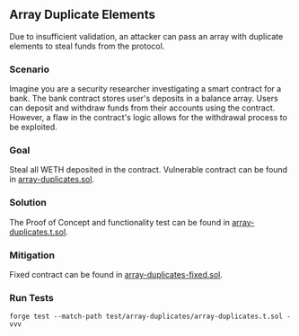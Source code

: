 ## Array Duplicate Elements
Due to insufficient validation, an attacker can pass an array with duplicate elements to steal funds from the protocol.

### Scenario
Imagine you are a security researcher investigating a smart contract for a bank. The bank contract stores user's deposits in a balance array. Users can deposit and withdraw funds from their accounts using the contract. However, a flaw in the contract's logic allows for the withdrawal process to be exploited.

### Goal
Steal all WETH deposited in the contract. Vulnerable contract can be found in [array-duplicates.sol](../../src/array-duplicates/array-duplicates.sol).

### Solution
The Proof of Concept and functionality test can be found in [array-duplicates.t.sol](array-duplicates.t.sol).

### Mitigation
Fixed contract can be found in [array-duplicates-fixed.sol](../../src/array-duplicates/array-duplicates-fixed.sol).

### Run Tests
```shell
forge test --match-path test/array-duplicates/array-duplicates.t.sol -vvv
```